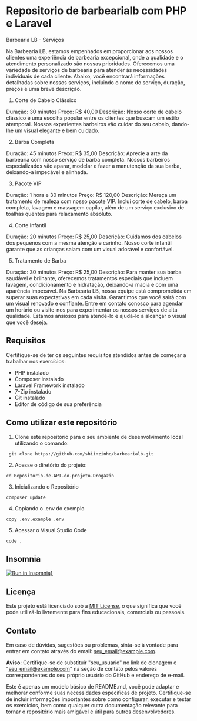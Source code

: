 # Repositorio de barbearialb com PHP e Laravel

Barbearia LB - Serviços

Na Barbearia LB, estamos empenhados em proporcionar aos nossos clientes uma experiência de barbearia excepcional, onde a qualidade e o atendimento personalizado são nossas prioridades. Oferecemos uma variedade de serviços de barbearia para atender às necessidades individuais de cada cliente. Abaixo, você encontrará informações detalhadas sobre nossos serviços, incluindo o nome do serviço, duração, preços e uma breve descrição.


1. Corte de Cabelo Clássico

Duração: 30 minutos
Preço: R$ 40,00
Descrição: Nosso corte de cabelo clássico é uma escolha popular entre os clientes que buscam um estilo atemporal. Nossos experientes barbeiros vão cuidar do seu cabelo, dando-lhe um visual elegante e bem cuidado.


2. Barba Completa

Duração: 45 minutos
Preço: R$ 35,00
Descrição: Aprecie a arte da barbearia com nosso serviço de barba completa. Nossos barbeiros especializados vão aparar, modelar e fazer a manutenção da sua barba, deixando-a impecável e alinhada.


3. Pacote VIP

Duração: 1 hora e 30 minutos
Preço: R$ 120,00
Descrição: Mereça um tratamento de realeza com nosso pacote VIP. Inclui corte de cabelo, barba completa, lavagem e massagem capilar, além de um serviço exclusivo de toalhas quentes para relaxamento absoluto.


4. Corte Infantil

Duração: 20 minutos
Preço: R$ 25,00
Descrição: Cuidamos dos cabelos dos pequenos com a mesma atenção e carinho. Nosso corte infantil garante que as crianças saiam com um visual adorável e confortável.


5. Tratamento de Barba

Duração: 30 minutos
Preço: R$ 25,00
Descrição: Para manter sua barba saudável e brilhante, oferecemos tratamentos especiais que incluem lavagem, condicionamento e hidratação, deixando-a macia e com uma aparência impecável.
Na Barbearia LB, nossa equipe está comprometida em superar suas expectativas em cada visita. Garantimos que você sairá com um visual renovado e confiante. Entre em contato conosco para agendar um horário ou visite-nos para experimentar os nossos serviços de alta qualidade. Estamos ansiosos para atendê-lo e ajudá-lo a alcançar o visual que você deseja.

## Requisitos

Certifique-se de ter os seguintes requisitos atendidos antes de começar a trabalhar nos exercícios:

- PHP instalado
- Composer instalado
- Laravel Framework instalado
- 7-Zip instalado
- Git instalado
- Editor de código de sua preferência

## Como utilizar este repositório

1. Clone este repositório para o seu ambiente de desenvolvimento local utilizando o comando:
```
 git clone https://github.com/shiinzinho/barbearialb.git
```
2. Acesse o diretório do projeto:
```
cd Repositorio-de-API-do-projeto-Drogazin
```
3. Inicializando o Repositório
```
composer update
```
4. Copiando o .env do exemplo
```
copy .env.example .env
```
5. Acessar o Visual Studio Code
```
code .
```
## Insomnia

[![Run in Insomnia}](https://insomnia.rest/images/run.svg)](https://insomnia.rest/run/?label=Barbearia%20LB&uri=https%3A%2F%2Fraw.githubusercontent.com%2Fshiinzinho%2Fbarbearialb%2Fmain%2FInsomnia.json)

## Licença

Este projeto está licenciado sob a [MIT License](LICENSE), o que significa que você pode utilizá-lo livremente para fins educacionais, comerciais ou pessoais.

## Contato

Em caso de dúvidas, sugestões ou problemas, sinta-se à vontade para entrar em contato através do email: seu_email@example.com.

**Aviso**: Certifique-se de substituir "seu_usuario" no link de clonagem e "seu_email@example.com" na seção de contato pelos valores correspondentes do seu próprio usuário do GitHub e endereço de e-mail.

Este é apenas um modelo básico de README.md, você pode adaptar e melhorar conforme suas necessidades específicas de projeto. Certifique-se de incluir informações importantes sobre como configurar, executar e testar os exercícios, bem como qualquer outra documentação relevante para tornar o repositório mais amigável e útil para outros desenvolvedores.
